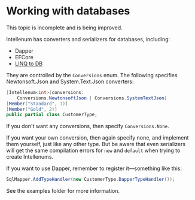 # Working with databases

<note>
This topic is incomplete and is being improved.
</note>

Intellenum has converters and serializers for databases, including:

* Dapper
* EFCore
* [LINQ to DB](https://github.com/linq2db/linq2db)

They are controlled by the `Conversions` enum. The following specifies Newtonsoft.Json and System.Text.Json converters:

```c#
[Intellenum<int>(conversions: 
    Conversions.NewtonsoftJson | Conversions.SystemTextJson]
[Member("Standard", 1)]
[Member("Gold", 2)]
public partial class CustomerType;
```

If you don't want any conversions, then specify `Conversions.None`.

If you want your own conversion, then again specify none, and implement them yourself, just like any other type.  But be aware that even serializers will get the same compilation errors for `new` and `default` when trying to create Intellenums.

If you want to use Dapper, remember to register it—something like this:

```c#
SqlMapper.AddTypeHandler(new CustomerType.DapperTypeHandler());
```

See the examples folder for more information.
